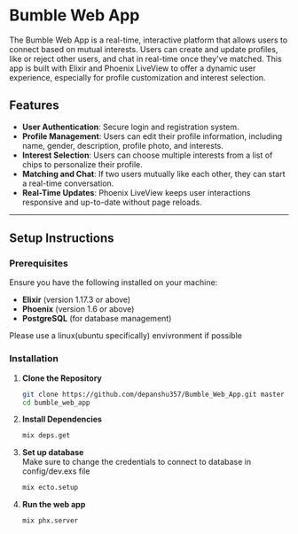 # Bumble Web App

The Bumble Web App is a real-time, interactive platform that allows users to connect based on mutual interests. Users can create and update profiles, like or reject other users, and chat in real-time once they've matched. This app is built with Elixir and Phoenix LiveView to offer a dynamic user experience, especially for profile customization and interest selection.

## Features

- **User Authentication**: Secure login and registration system.
- **Profile Management**: Users can edit their profile information, including name, gender, description, profile photo, and interests.
- **Interest Selection**: Users can choose multiple interests from a list of chips to personalize their profile.
- **Matching and Chat**: If two users mutually like each other, they can start a real-time conversation.
- **Real-Time Updates**: Phoenix LiveView keeps user interactions responsive and up-to-date without page reloads.

---

## Setup Instructions

### Prerequisites

Ensure you have the following installed on your machine:

- **Elixir** (version 1.17.3 or above)
- **Phoenix** (version 1.6 or above)
- **PostgreSQL** (for database management)

Please use a linux(ubuntu specifically) envivronment if possible

### Installation

1. **Clone the Repository**

   ```bash
   git clone https://github.com/depanshu357/Bumble_Web_App.git master
   cd bumble_web_app
   ```

2. **Install Dependencies**

   ```bash
   mix deps.get
   ```

3. **Set up database**  
   Make sure to change the credentials to connect to database in config/dev.exs file  
   ```bash
   mix ecto.setup
   ```

4. **Run the web app**

   ```bash
   mix phx.server
   ```
